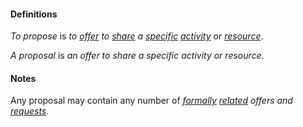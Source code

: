 #### Definitions

*To propose* is *to [offer](https://github.com/gcassel/Modular-Organization-Terminology/blob/master/terms/offer.md) to [share](https://github.com/gcassel/Modular-Organization-Terminology/blob/master/terms/common.md) a [specific](https://github.com/gcassel/Modular-Organization-Terminology/blob/master/terms/specific.md) [activity](https://github.com/gcassel/Modular-Organization-Terminology/blob/master/terms/activity.md) or [resource](https://github.com/gcassel/Modular-Organization-Terminology/blob/master/terms/resource.md)*.

*A proposal* is *an offer to share a specific activity or resource.*

#### Notes

Any proposal may contain any number of *[formally](https://github.com/gcassel/Modular-Organization-Terminology/blob/master/terms/form.md) [related](https://github.com/gcassel/Modular-Organization-Terminology/blob/master/terms/relate.md) offers and [requests](https://github.com/gcassel/Modular-Organization-Terminology/blob/master/terms/request.md)*.
